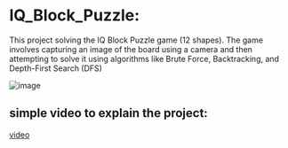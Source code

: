 # IQ_Block_Puzzle:
This project solving the IQ Block Puzzle game (12 shapes). The game involves capturing an image of the board using a camera and then attempting to solve it using algorithms like Brute Force, Backtracking, and Depth-First Search (DFS) 

![image](https://github.com/user-attachments/assets/9ba34ecb-660c-4da6-b2c1-63d03e94cb96)

## simple video to explain the project:
[video](https://www.linkedin.com/feed/update/urn:li:activity:7251571738889658372/)
